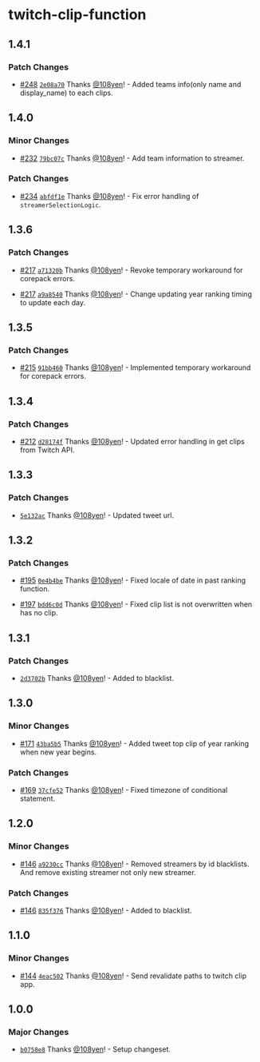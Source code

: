 # twitch-clip-function

## 1.4.1

### Patch Changes

- [#248](https://github.com/108yen/twitch-clip-function/pull/248) [`2e08a70`](https://github.com/108yen/twitch-clip-function/commit/2e08a707a6bf18cd1239a5d36ac397d438d7574a) Thanks [@108yen](https://github.com/108yen)! - Added teams info(only name and display_name) to each clips.

## 1.4.0

### Minor Changes

- [#232](https://github.com/108yen/twitch-clip-function/pull/232) [`79bc07c`](https://github.com/108yen/twitch-clip-function/commit/79bc07cc2328110fb975cb8d65a8066adc93d521) Thanks [@108yen](https://github.com/108yen)! - Add team information to streamer.

### Patch Changes

- [#234](https://github.com/108yen/twitch-clip-function/pull/234) [`abfdf1e`](https://github.com/108yen/twitch-clip-function/commit/abfdf1e4fbe5cc2fd487c5ff80b65e66e5600fa0) Thanks [@108yen](https://github.com/108yen)! - Fix error handling of `streamerSelectionLogic`.

## 1.3.6

### Patch Changes

- [#217](https://github.com/108yen/twitch-clip-function/pull/217) [`a71320b`](https://github.com/108yen/twitch-clip-function/commit/a71320b819dbbbf87945ebfd124b97df9e33d78f) Thanks [@108yen](https://github.com/108yen)! - Revoke temporary workaround for corepack errors.

- [#217](https://github.com/108yen/twitch-clip-function/pull/217) [`a9a8540`](https://github.com/108yen/twitch-clip-function/commit/a9a8540fad020094167d1e573bdec35531d67221) Thanks [@108yen](https://github.com/108yen)! - Change updating year ranking timing to update each day.

## 1.3.5

### Patch Changes

- [#215](https://github.com/108yen/twitch-clip-function/pull/215) [`91bb460`](https://github.com/108yen/twitch-clip-function/commit/91bb460461eb71053b9647460967cccfc0b11dbd) Thanks [@108yen](https://github.com/108yen)! - Implemented temporary workaround for corepack errors.

## 1.3.4

### Patch Changes

- [#212](https://github.com/108yen/twitch-clip-function/pull/212) [`d28174f`](https://github.com/108yen/twitch-clip-function/commit/d28174f97f1f6a0e8d15a5a7a3edbdf3f576c971) Thanks [@108yen](https://github.com/108yen)! - Updated error handling in get clips from Twitch API.

## 1.3.3

### Patch Changes

- [`5e132ac`](https://github.com/108yen/twitch-clip-function/commit/5e132ac25924fd4633dc165a44e859d4c1ab8c84) Thanks [@108yen](https://github.com/108yen)! - Updated tweet url.

## 1.3.2

### Patch Changes

- [#195](https://github.com/108yen/twitch-clip-function/pull/195) [`0e4b4be`](https://github.com/108yen/twitch-clip-function/commit/0e4b4beeadd1759c8d8eef15c1e240b3af102365) Thanks [@108yen](https://github.com/108yen)! - Fixed locale of date in past ranking function.

- [#197](https://github.com/108yen/twitch-clip-function/pull/197) [`bdd6c0d`](https://github.com/108yen/twitch-clip-function/commit/bdd6c0d1a401b6ed0992189459f26c03753f1732) Thanks [@108yen](https://github.com/108yen)! - Fixed clip list is not overwritten when has no clip.

## 1.3.1

### Patch Changes

- [`2d3702b`](https://github.com/108yen/twitch-clip-function/commit/2d3702bb1961db79ea86df279e0968113378f738) Thanks [@108yen](https://github.com/108yen)! - Added to blacklist.

## 1.3.0

### Minor Changes

- [#171](https://github.com/108yen/twitch-clip-function/pull/171) [`43ba5b5`](https://github.com/108yen/twitch-clip-function/commit/43ba5b553a4296dc4c8a8120a7d5cc62f2f5a2c8) Thanks [@108yen](https://github.com/108yen)! - Added tweet top clip of year ranking when new year begins.

### Patch Changes

- [#169](https://github.com/108yen/twitch-clip-function/pull/169) [`37cfe52`](https://github.com/108yen/twitch-clip-function/commit/37cfe52346f1f0341a644b8c4b5dffc4d051efa6) Thanks [@108yen](https://github.com/108yen)! - Fixed timezone of conditional statement.

## 1.2.0

### Minor Changes

- [#146](https://github.com/108yen/twitch-clip-function/pull/146) [`a9230cc`](https://github.com/108yen/twitch-clip-function/commit/a9230cc9f16a6ed73380de6167d16d4f9eaee2d9) Thanks [@108yen](https://github.com/108yen)! - Removed streamers by id blacklists. And remove existing streamer not only new streamer.

### Patch Changes

- [#146](https://github.com/108yen/twitch-clip-function/pull/146) [`835f376`](https://github.com/108yen/twitch-clip-function/commit/835f3763ccc25a11f71aef1a9bf23c7a81a4031e) Thanks [@108yen](https://github.com/108yen)! - Added to blacklist.

## 1.1.0

### Minor Changes

- [#144](https://github.com/108yen/twitch-clip-function/pull/144) [`4eac502`](https://github.com/108yen/twitch-clip-function/commit/4eac5028470afa386368bf12e1d044ff0e5e9e26) Thanks [@108yen](https://github.com/108yen)! - Send revalidate paths to twitch clip app.

## 1.0.0

### Major Changes

- [`b0758e8`](https://github.com/108yen/twitch-clip-function/commit/b0758e85917f534987dc12ff6c0def975a7da8c3) Thanks [@108yen](https://github.com/108yen)! - Setup changeset.
